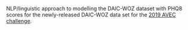 NLP/linguistic approach to modelling the DAIC-WOZ dataset with PHQ8 scores for the newly-released DAIC-WOZ data set for the [2019 AVEC challenge](https://sites.google.com/view/avec2019/home?authuser=0).

